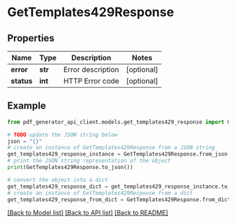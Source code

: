 # GetTemplates429Response


## Properties

Name | Type | Description | Notes
------------ | ------------- | ------------- | -------------
**error** | **str** | Error description | [optional] 
**status** | **int** | HTTP Error code | [optional] 

## Example

```python
from pdf_generator_api_client.models.get_templates429_response import GetTemplates429Response

# TODO update the JSON string below
json = "{}"
# create an instance of GetTemplates429Response from a JSON string
get_templates429_response_instance = GetTemplates429Response.from_json(json)
# print the JSON string representation of the object
print(GetTemplates429Response.to_json())

# convert the object into a dict
get_templates429_response_dict = get_templates429_response_instance.to_dict()
# create an instance of GetTemplates429Response from a dict
get_templates429_response_from_dict = GetTemplates429Response.from_dict(get_templates429_response_dict)
```
[[Back to Model list]](../README.md#documentation-for-models) [[Back to API list]](../README.md#documentation-for-api-endpoints) [[Back to README]](../README.md)


